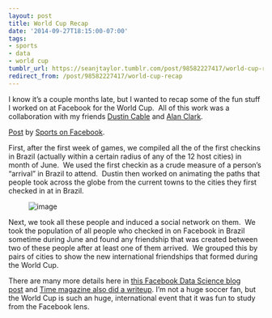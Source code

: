 ```yaml
---
layout: post
title: World Cup Recap
date: '2014-09-27T18:15:00-07:00'
tags:
- sports
- data
- world cup
tumblr_url: https://seanjtaylor.tumblr.com/post/98582227417/world-cup-recap
redirect_from: /post/98582227417/world-cup-recap
---
```

I know it’s a couple months late, but I wanted to recap some of the fun stuff I worked on at Facebook for the World Cup. &nbsp;All of this work was a collaboration with my friends&nbsp;[Dustin Cable](http://www.slate.com/articles/news_and_politics/map_of_the_week/2013/08/segregation_in_america_every_neighborhood_in_the_u_s_mapped_along_racial.html)&nbsp;and [Alan Clark](http://alantclark.com/).

<script type="text/javascript">// <![CDATA[
(function(d, s, id) { var js, fjs = d.getElementsByTagName(s)[0]; if (d.getElementById(id)) return; js = d.createElement(s); js.id = id; js.src = "//connect.facebook.net/en_US/all.js#xfbml=1"; fjs.parentNode.insertBefore(js, fjs); }(document, 'script', 'facebook-jssdk'));
// ]]></script>

[Post](https://www.facebook.com/video.php?v=10152500228747457) by [Sports on Facebook](https://www.facebook.com/Sports).

First, after the first week of games, we compiled all the of the first checkins in Brazil (actually within a certain radius of any of the 12 host cities) in month of June. &nbsp;We used the first checkin as a crude measure of a person’s “arrival” in Brazil to attend. &nbsp;Dustin then worked on animating the paths that people took across the globe from the current towns to the cities they first checked in at in Brazil.

<figure class="tmblr-full" data-orig-height="234" data-orig-width="500" data-orig-src="https://66.media.tumblr.com/107b68e16d51e00e2580a36dcaa7b395/tumblr_inline_nckyy4iBro1r1x9ql.png"><img alt="image" src="https://66.media.tumblr.com/01aa6e27f7e00a5b3e3bba6b940452b3/tumblr_inline_p7g030bUsV1r1x9ql_540.png" data-orig-height="234" data-orig-width="500" data-orig-src="https://66.media.tumblr.com/107b68e16d51e00e2580a36dcaa7b395/tumblr_inline_nckyy4iBro1r1x9ql.png"></figure>

Next, we took all these people and induced a social network on them. &nbsp;We took the population of all people who checked in on Facebook in Brazil sometime during June and found any friendship that was created between two of these people after at least one of them arrived. &nbsp;We grouped this by pairs of cities to show the new international friendships that formed during the World Cup.

There are many more details here in [this Facebook Data Science blog post](https://www.facebook.com/notes/facebook-data-science/checking-in-at-the-world-cup-and-leaving-with-friends/10152387889408859)&nbsp;and [Time magazine also did a writeup](http://time.com/2996331/world-cup-visitors-checked-in-to-stadiums-on-facebook-over-1-million-times/). I’m not a huge soccer fan, but the World Cup is such an huge, international event that it was fun to study from the Facebook lens.


